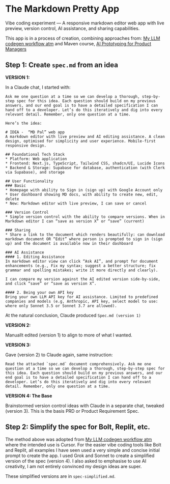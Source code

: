 # The Markdown Pretty App
Vibe coding experiment — A responsive markdown editor web app with live preview, version control, AI assistance, and sharing capabilities. 

This app is in a process of creation, combining approaches from: [My LLM codegen workflow atm](https://harper.blog/2025/02/16/my-llm-codegen-workflow-atm/) and Maven course, [AI Prototyping for Product Managers](https://maven.com/tech-for-product/ai-prototyping-for-product-managers)

## Step 1: Create `spec.md` from an idea

**VERSION 1:**

In a Claude chat, I started with:

```
Ask me one question at a time so we can develop a thorough, step-by-step spec for this idea. Each question should build on my previous answers, and our end goal is to have a detailed specification I can hand off to a developer. Let’s do this iteratively and dig into every relevant detail. Remember, only one question at a time.

Here’s the idea:

# IDEA -  “MD Pal” web app
A markdown editor with live preview and AI editing assistance. A clean design, optimised for simplicity and user experience. Mobile-first responsive design.

## Foundational Tech Stack
* Platform: Web application
* Frontend: Next.js, TypeScript, Tailwind CSS, shadcn/UI, Lucide Icons
* Backend & Storage: Supabase for database, authentication (with Clerk via Supabase), and storage

## User Functionality
### Basic
* Homepage with ability to Sign in (sign up) with Google Account only
* User dashboard showing MD docs, with ability to create new, edit, delete
* New: Markdown editor with live preview, I can save or cancel

### Version Control
* Simple version control with the ability to compare versions. When in Markdown editor I can “save as version X” or “save” (current)

### Sharing
* Share a link to the document which renders beautifully: can download markdown document OR “Edit” where person is prompted to sign in (sign up) and the document is available now in their dashboard 

### AI Assistance
#### 1. Editing Assistance
In markdown editor view can click “Ask AI”, and prompt for document enhancements (e.g., Fix my syntax; suggest a better structure; fix grammar and spelling mistakes; write it more directly and clearly). 

I can compare my version against the AI edited version side-by-side, and click “save” or “save as version X”.

#### 2. Being your own API key
Bring your own LLM API key for AI assistance. Limited to predefined companies and models (e.g, Anthropic, API key, select model to use: where only Sonnet 3.5 or Sonnet 3.7 are allowed).
```

At the natural conclusion, Claude produced `Spec.md (version 1)`

**VERSION 2:**

Manuallt edited (version 1) to align to more of what I wanted.

**VERSION 3:**

Gave (version 2) to Claude again, same instruction:

```
Read the attached `spec.md` document comprehensively. Ask me one question at a time so we can develop a thorough, step-by-step spec for this idea. Each question should build on my previous answers, and our end goal is to have a detailed specification I can hand off to a developer. Let’s do this iteratively and dig into every relevant detail. Remember, only one question at a time.
```

**VERSION 4: The Base**

Brainstormed version control ideas with Claude in a separate chat, tweaked (version 3). This is the basis PRD or Product Requirement Spec.

## Step 2: Simplify the spec for Bolt, Replit, etc.
The method above was adopted from [My LLM codegen workflow atm](https://harper.blog/2025/02/16/my-llm-codegen-workflow-atm/) where the intended use is Cursor. For the easier vibe coding tools like Bolt and Replit, all examples I have seen used a very simple and concise initial prompt to create the app. I used Grok and Sonnet to create a simplified version of the spec (version 4). I also asked to emphasise to use AI creativity, I am not entirely convinced my design ideas are super.

These simplified versions are in `spec-simplified.md`.